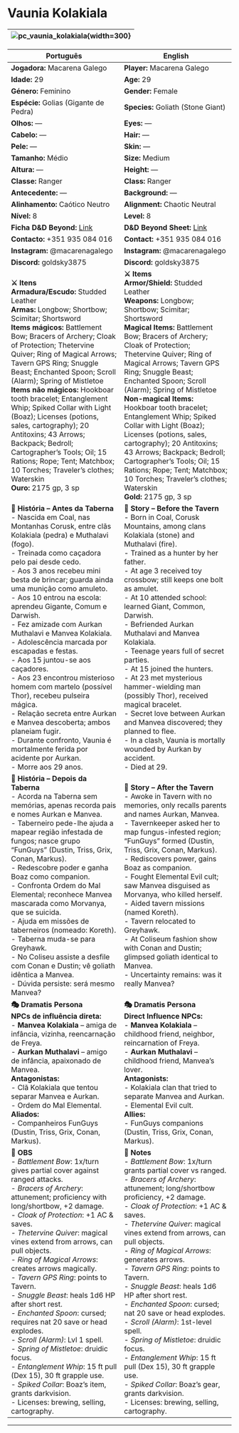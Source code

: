 # Vaunia Kolakiala

| ![pc_vaunia_kolakiala](assets/pc/pc_vaunia_kolakiala.jpg){width=300} |
| ------------------------ |

| Português                                                                                                                                                                                                                                                                                                                                                                                                                                                                                                                                                                                                                                                                                                                                                                            | English                                                                                                                                                                                                                                                                                                                                                                                                                                                                                                                                                                                                                                                                                                                                                  |
| ------------------------------------------------------------------------------------------------------------------------------------------------------------------------------------------------------------------------------------------------------------------------------------------------------------------------------------------------------------------------------------------------------------------------------------------------------------------------------------------------------------------------------------------------------------------------------------------------------------------------------------------------------------------------------------------------------------------------------------------------------------------------------------ | -------------------------------------------------------------------------------------------------------------------------------------------------------------------------------------------------------------------------------------------------------------------------------------------------------------------------------------------------------------------------------------------------------------------------------------------------------------------------------------------------------------------------------------------------------------------------------------------------------------------------------------------------------------------------------------------------------------------------------------------------------- |
| **Jogadora:** Macarena Galego                                                                                                                                                                                                                                                                                                                                                                                                                                                                                                                                                                                                                                                                                                                                                        | **Player:** Macarena Galego                                                                                                                                                                                                                                                                                                                                                                                                                                                                                                                                                                                                                                                                                                                              |
| **Idade:** 29                                                                                                                                                                                                                                                                                                                                                                                                                                                                                                                                                                                                                                                                                                                                                                        | **Age:** 29                                                                                                                                                                                                                                                                                                                                                                                                                                                                                                                                                                                                                                                                                                                                              |
| **Género:** Feminino                                                                                                                                                                                                                                                                                                                                                                                                                                                                                                                                                                                                                                                                                                                                                                 | **Gender:** Female                                                                                                                                                                                                                                                                                                                                                                                                                                                                                                                                                                                                                                                                                                                                       |
| **Espécie:** Golias (Gigante de Pedra)                                                                                                                                                                                                                                                                                                                                                                                                                                                                                                                                                                                                                                                                                                                                               | **Species:** Goliath (Stone Giant)                                                                                                                                                                                                                                                                                                                                                                                                                                                                                                                                                                                                                                                                                                                       |
| **Olhos:** —                                                                                                                                                                                                                                                                                                                                                                                                                                                                                                                                                                                                                                                                                                                                                                         | **Eyes:** —                                                                                                                                                                                                                                                                                                                                                                                                                                                                                                                                                                                                                                                                                                                                              |
| **Cabelo:** —                                                                                                                                                                                                                                                                                                                                                                                                                                                                                                                                                                                                                                                                                                                                                                        | **Hair:** —                                                                                                                                                                                                                                                                                                                                                                                                                                                                                                                                                                                                                                                                                                                                              |
| **Pele:** —                                                                                                                                                                                                                                                                                                                                                                                                                                                                                                                                                                                                                                                                                                                                                                          | **Skin:** —                                                                                                                                                                                                                                                                                                                                                                                                                                                                                                                                                                                                                                                                                                                                              |
| **Tamanho:** Médio                                                                                                                                                                                                                                                                                                                                                                                                                                                                                                                                                                                                                                                                                                                                                                   | **Size:** Medium                                                                                                                                                                                                                                                                                                                                                                                                                                                                                                                                                                                                                                                                                                                                         |
| **Altura:** —                                                                                                                                                                                                                                                                                                                                                                                                                                                                                                                                                                                                                                                                                                                                                                        | **Height:** —                                                                                                                                                                                                                                                                                                                                                                                                                                                                                                                                                                                                                                                                                                                                            |
| **Classe:** Ranger                                                                                                                                                                                                                                                                                                                                                                                                                                                                                                                                                                                                                                                                                                                                                                   | **Class:** Ranger                                                                                                                                                                                                                                                                                                                                                                                                                                                                                                                                                                                                                                                                                                                                        |
| **Antecedente:** —                                                                                                                                                                                                                                                                                                                                                                                                                                                                                                                                                                                                                                                                                                                                                                   | **Background:** —                                                                                                                                                                                                                                                                                                                                                                                                                                                                                                                                                                                                                                                                                                                                        |
| **Alinhamento:** Caótico Neutro                                                                                                                                                                                                                                                                                                                                                                                                                                                                                                                                                                                                                                                                                                                                                      | **Alignment:** Chaotic Neutral                                                                                                                                                                                                                                                                                                                                                                                                                                                                                                                                                                                                                                                                                                                           |
| **Nível:** 8                                                                                                                                                                                                                                                                                                                                                                                                                                                                                                                                                                                                                                                                                                                                                                         | **Level:** 8                                                                                                                                                                                                                                                                                                                                                                                                                                                                                                                                                                                                                                                                                                                                             |
| **Ficha D&D Beyond:** [Link](https://www.dndbeyond.com/characters/138365220)                                                                                                                                                                                                                                                                                                                                                                                                                                                                                                                                                                                                                                                                                                         | **D&D Beyond Sheet:** [Link](https://www.dndbeyond.com/characters/138365220)                                                                                                                                                                                                                                                                                                                                                                                                                                                                                                                                                                                                                                                                             |
| **Contacto:** +351 935 084 016                                                                                                                                                                                                                                                                                                                                                                                                                                                                                                                                                                                                                                                                                                                                                       | **Contact:** +351 935 084 016                                                                                                                                                                                                                                                                                                                                                                                                                                                                                                                                                                                                                                                                                                                            |
| **Instagram:** @macarenagalego                                                                                                                                                                                                                                                                                                                                                                                                                                                                                                                                                                                                                                                                                                                                                       | **Instagram:** @macarenagalego                                                                                                                                                                                                                                                                                                                                                                                                                                                                                                                                                                                                                                                                                                                           |
| **Discord:** goldsky3875                                                                                                                                                                                                                                                                                                                                                                                                                                                                                                                                                                                                                                                                                                                                                             | **Discord:** goldsky3875                                                                                                                                                                                                                                                                                                                                                                                                                                                                                                                                                                                                                                                                                                                                 |
| **⚔️ Itens**<br>**Armadura/Escudo:** Studded Leather<br>**Armas:** Longbow; Shortbow; Scimitar; Shortsword<br>**Items mágicos:** Battlement Bow; Bracers of Archery; Cloak of Protection; Thetervine Quiver; Ring of Magical Arrows; Tavern GPS Ring; Snuggle Beast; Enchanted Spoon; Scroll (Alarm); Spring of Mistletoe<br>**Items não mágicos:** Hookboar tooth bracelet; Entanglement Whip; Spiked Collar with Light (Boaz); Licenses (potions, sales, cartography); 20 Antitoxins; 43 Arrows; Backpack; Bedroll; Cartographer’s Tools; Oil; 15 Rations; Rope; Tent; Matchbox; 10 Torches; Traveler’s clothes; Waterskin<br>**Ouro:** 2175 gp, 3 sp                                                                                                                              | **⚔️ Items**<br>**Armor/Shield:** Studded Leather<br>**Weapons:** Longbow; Shortbow; Scimitar; Shortsword<br>**Magical Items:** Battlement Bow; Bracers of Archery; Cloak of Protection; Thetervine Quiver; Ring of Magical Arrows; Tavern GPS Ring; Snuggle Beast; Enchanted Spoon; Scroll (Alarm); Spring of Mistletoe<br>**Non-magical Items:** Hookboar tooth bracelet; Entanglement Whip; Spiked Collar with Light (Boaz); Licenses (potions, sales, cartography); 20 Antitoxins; 43 Arrows; Backpack; Bedroll; Cartographer’s Tools; Oil; 15 Rations; Rope; Tent; Matchbox; 10 Torches; Traveler’s clothes; Waterskin<br>**Gold:** 2175 gp, 3 sp                                                                                                   |
| **📖 História – Antes da Taberna**<br>- Nascida em Coal, nas Montanhas Corusk, entre clãs Kolakiala (pedra) e Muthalavi (fogo).<br>- Treinada como caçadora pelo pai desde cedo.<br>- Aos 3 anos recebeu mini besta de brincar; guarda ainda uma munição como amuleto.<br>- Aos 10 entrou na escola: aprendeu Gigante, Comum e Darwish.<br>- Fez amizade com Aurkan Muthalavi e Manvea Kolakiala.<br>- Adolescência marcada por escapadas e festas.<br>- Aos 15 juntou-se aos caçadores.<br>- Aos 23 encontrou misterioso homem com martelo (possível Thor), recebeu pulseira mágica.<br>- Relação secreta entre Aurkan e Manvea descoberta; ambos planeiam fugir.<br>- Durante confronto, Vaunia é mortalmente ferida por acidente por Aurkan.<br>- Morre aos 29 anos.              | **📖 Story – Before the Tavern**<br>- Born in Coal, Corusk Mountains, among clans Kolakiala (stone) and Muthalavi (fire).<br>- Trained as a hunter by her father.<br>- At age 3 received toy crossbow; still keeps one bolt as amulet.<br>- At 10 attended school: learned Giant, Common, Darwish.<br>- Befriended Aurkan Muthalavi and Manvea Kolakiala.<br>- Teenage years full of secret parties.<br>- At 15 joined the hunters.<br>- At 23 met mysterious hammer-wielding man (possibly Thor), received magical bracelet.<br>- Secret love between Aurkan and Manvea discovered; they planned to flee.<br>- In a clash, Vaunia is mortally wounded by Aurkan by accident.<br>- Died at 29.                                                           |
| **📖 História – Depois da Taberna**<br>- Acorda na Taberna sem memórias, apenas recorda pais e nomes Aurkan e Manvea.<br>- Taberneiro pede-lhe ajuda a mapear região infestada de fungos; nasce grupo “FunGuys” (Dustin, Triss, Grix, Conan, Markus).<br>- Redescobre poder e ganha Boaz como companion.<br>- Confronta Ordem do Mal Elemental; reconhece Manvea mascarada como Morvanya, que se suicida.<br>- Ajuda em missões de taberneiros (nomeado: Koreth).<br>- Taberna muda-se para Greyhawk.<br>- No Coliseu assiste a desfile com Conan e Dustin; vê goliath idêntica a Manvea.<br>- Dúvida persiste: será mesmo Manvea?                                                                                                                                                   | **📖 Story – After the Tavern**<br>- Awoke in Tavern with no memories, only recalls parents and names Aurkan, Manvea.<br>- Tavernkeeper asked her to map fungus-infested region; “FunGuys” formed (Dustin, Triss, Grix, Conan, Markus).<br>- Rediscovers power, gains Boaz as companion.<br>- Fought Elemental Evil cult; saw Manvea disguised as Morvanya, who killed herself.<br>- Aided tavern missions (named Koreth).<br>- Tavern relocated to Greyhawk.<br>- At Coliseum fashion show with Conan and Dustin; glimpsed goliath identical to Manvea.<br>- Uncertainty remains: was it really Manvea?                                                                                                                                                 |
| **🎭 Dramatis Persona**<br>**NPCs de influência direta:**<br>- **Manvea Kolakiala** – amiga de infância, vizinha, reencarnação de Freya.<br>- **Aurkan Muthalavi** – amigo de infância, apaixonado de Manvea.<br>**Antagonistas:**<br>- Clã Kolakiala que tentou separar Manvea e Aurkan.<br>- Ordem do Mal Elemental.<br>**Aliados:**<br>- Companheiros FunGuys (Dustin, Triss, Grix, Conan, Markus).                                                                                                                                                                                                                                                                                                                                                                               | **🎭 Dramatis Persona**<br>**Direct Influence NPCs:**<br>- **Manvea Kolakiala** – childhood friend, neighbor, reincarnation of Freya.<br>- **Aurkan Muthalavi** – childhood friend, Manvea’s lover.<br>**Antagonists:**<br>- Kolakiala clan that tried to separate Manvea and Aurkan.<br>- Elemental Evil cult.<br>**Allies:**<br>- FunGuys companions (Dustin, Triss, Grix, Conan, Markus).                                                                                                                                                                                                                                                                                                                                                             |
| **🔮 OBS**<br>- *Battlement Bow*: 1x/turn gives partial cover against ranged attacks.<br>- *Bracers of Archery*: attunement; proficiency with long/shortbow, +2 damage.<br>- *Cloak of Protection*: +1 AC & saves.<br>- *Thetervine Quiver*: magical vines extend from arrows, can pull objects.<br>- *Ring of Magical Arrows*: creates arrows magically.<br>- *Tavern GPS Ring*: points to Tavern.<br>- *Snuggle Beast*: heals 1d6 HP after short rest.<br>- *Enchanted Spoon*: cursed; requires nat 20 save or head explodes.<br>- *Scroll (Alarm)*: Lvl 1 spell.<br>- *Spring of Mistletoe*: druidic focus.<br>- *Entanglement Whip*: 15 ft pull (Dex 15), 30 ft grapple use.<br>- *Spiked Collar*: Boaz’s item, grants darkvision.<br>- Licenses: brewing, selling, cartography. | **🔮 Notes**<br>- *Battlement Bow*: 1x/turn grants partial cover vs ranged.<br>- *Bracers of Archery*: attunement; long/shortbow proficiency, +2 damage.<br>- *Cloak of Protection*: +1 AC & saves.<br>- *Thetervine Quiver*: magical vines extend from arrows, can pull objects.<br>- *Ring of Magical Arrows*: generates arrows.<br>- *Tavern GPS Ring*: points to Tavern.<br>- *Snuggle Beast*: heals 1d6 HP after short rest.<br>- *Enchanted Spoon*: cursed; nat 20 save or head explodes.<br>- *Scroll (Alarm)*: 1st-level spell.<br>- *Spring of Mistletoe*: druidic focus.<br>- *Entanglement Whip*: 15 ft pull (Dex 15), 30 ft grapple use.<br>- *Spiked Collar*: Boaz’s gear, grants darkvision.<br>- Licenses: brewing, selling, cartography. |

---